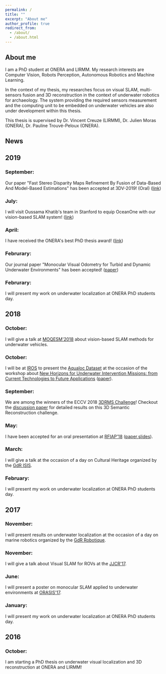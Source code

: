 ```yaml
---
permalink: /
title: ""
excerpt: "About me"
author_profile: true
redirect_from: 
  - /about/
  - /about.html
---
```


About me
------
I am a PhD student at ONERA and LIRMM. My research interests are Computer Vision, Robots Perception, Autonomous Robotics and Machine Learning.

In the context of my thesis, my researches focus on visual SLAM, multi-sensors fusion and 3D reconstruction in the context of underwater robotics for archaeology.  The system providing the required sensors measurement and the computing unit to be embedded on underwater vehicles are also under development within this thesis.

This thesis is supervised by Dr. Vincent Creuze (LIRMM), Dr. Julien Moras (ONERA), Dr. Pauline Trouvé-Peloux (ONERA). 

News
----

## 2019

### September:
Our paper "Fast Stereo Disparity Maps Refinement By Fusion of Data-Based And Model-Based Estimations" has been accepted at 3DV-2019! (Oral) ([link](http://3dv19.gel.ulaval.ca/program.html))

### July:
I will visit Oussama Khatib's team in Stanford to equip OceanOne with our vision-based SLAM system! ([link](http://khatib.stanford.edu/))

### April:
I have received the ONERA's best PhD thesis award! ([link](https://www.onera.fr/fr/rejoindre-onera/prix-des-doctorants))

### Februrary:
Our journal paper "Monocular Visual Odometry for Turbid and Dynamic Underwater Environments" has been accepted! ([paper](https://www.mdpi.com/1424-8220/19/3/687))

### Februrary:
I will present my work on underwater localization at ONERA PhD students day.

## 2018

### October:
I will give a talk at [MOQESM'2018](https://www.ensta-bretagne.fr/moqesm2018/) about vision-based SLAM methods for underwater vehicles.
### October:
I will be at [IROS](https://www.iros2018.org/) to present the [Aqualoc Dataset](http://www.lirmm.fr/aqualoc/) at the occasion of the workshop about [New Horizons for Underwater Intervention Missions: from Current Technologies to Future Applications](http://irosworkshop.marinerobotics.eu/) ([paper](https://arxiv.org/pdf/1809.07076.pdf)).
### September:
We are among the winners of the ECCV 2018 [3DRMS Challenge](http://trimbot2020.webhosting.rug.nl/events/3drms/challenge/)!  Checkout the [discussion paper](http://openaccess.thecvf.com/content_ECCVW_2018/papers/11131/Tylecek_The_Second_Workshop_on_3D_Reconstruction_Meets_Semantics_Challenge_Results_ECCVW_2018_paper.pdf) for detailed results on this 3D Semantic Reconstruction challenge.
### May:
I have been accepted for an oral presentation at [RFIAP'18](https://rfiap2018.ign.fr/programmes) ([paper](https://rfiap2018.ign.fr/sites/default/files/ARTICLES/RFIAP_2018/RFIAP_2018_Ferrera_Odometrie.pdf),[slides](https://ferreram.github.io/files/slides_rfiap_18_maxime_ferrera.pdf)).
### March:
I will give a talk at the occasion of a day on Cultural Heritage organized by the [GdR ISIS](http://www.gdr-isis.fr/index.php?page=reunion&idreunion=353).
### February:
I will present my work on underwater localization at ONERA PhD students day.

## 2017

### November:
I will present results on underwater localization at the occasion of a day on marine robotics organized by the [GdR Robotique](http://www.isir.upmc.fr/index.php?op=view_page&id=1473&menuid=17&lang=fr).
### November:
I will give a talk about Visual SLAM for ROVs at the [JJCR'17](https://jjcr2017.sciencesconf.org/resource/page/id/8).
### June:
I will present a poster on monocular SLAM applied to underwater environments at [ORASIS'17](https://orasis2017.sciencesconf.org/program).
### January:
I will present my work on underwater localization at ONERA PhD students day.

## 2016

### October:
I am starting a PhD thesis on underwater visual localization and 3D reconstruction at ONERA and LIRMM!
